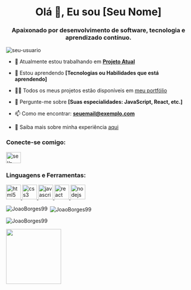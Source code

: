 <h1 align="center">Olá 👋, Eu sou [Seu Nome]</h1>
<h3 align="center">Apaixonado por desenvolvimento de software, tecnologia e aprendizado contínuo.</h3>

<p align="left"> <img src="https://komarev.com/ghpvc/?username=seu-usuario&label=Visualizações%20do%20Perfil&color=0e75b6&style=flat" alt="seu-usuario" /> </p>

- 🔭 Atualmente estou trabalhando em **[Projeto Atual](https://github.com/seu-usuario/seu-projeto)**

- 🌱 Estou aprendendo **[Tecnologias ou Habilidades que está aprendendo]**

- 👨‍💻 Todos os meus projetos estão disponíveis em [meu portfólio](https://seuportfolio.com)

- 💬 Pergunte-me sobre **[Suas especialidades: JavaScript, React, etc.]**

- 📫 Como me encontrar: **seuemail@exemplo.com**

- 📄 Saiba mais sobre minha experiência [aqui](https://www.linkedin.com/in/joão-victor-borges-nunes-9a9871286)

<h3 align="left">Conecte-se comigo:</h3>
<p align="left">
<a href="https://linkedin.com/in/joão-victor-borges-nunes-9a9871286" target="blank"><img align="center" src="https://cdn.jsdelivr.net/npm/simple-icons@3.0.1/icons/linkedin.svg" alt="seu-usuario" height="30" width="40" /></a>
</p>

<h3 align="left">Linguagens e Ferramentas:</h3>
<p align="left"> 
    <a href="https://www.w3.org/html/" target="_blank"> <img src="https://cdn.jsdelivr.net/npm/simple-icons@3.0.1/icons/html5.svg" alt="html5" height="40" width="40"/> </a>
    <a href="https://www.w3schools.com/css/" target="_blank"> <img src="https://cdn.jsdelivr.net/npm/simple-icons@3.0.1/icons/css3.svg" alt="css3" height="40" width="40"/> </a>
    <a href="https://www.javascript.com/" target="_blank"> <img src="https://cdn.jsdelivr.net/npm/simple-icons@3.0.1/icons/javascript.svg" alt="javascript" height="40" width="40"/> </a>
    <a href="https://reactjs.org/" target="_blank"> <img src="https://cdn.jsdelivr.net/npm/simple-icons@3.0.1/icons/react.svg" alt="react" height="40" width="40"/> </a>
    <a href="https://nodejs.org" target="_blank"> <img src="https://cdn.jsdelivr.net/npm/simple-icons@3.0.1/icons/node-dot-js.svg" alt="nodejs" height="40" width="40"/> </a>
</p>

<p><img align="left" src="https://github-readme-stats.vercel.app/api/top-langs?username=JoaoBorges99&show_icons=true&locale=en&layout=compact" alt="JoaoBorges99" /></p>

<p>&nbsp;<img align="center" src="https://github-readme-stats.vercel.app/api?username=JoaoBorges99&show_icons=true&locale=en" alt="JoaoBorges99" /></p>

<p><img align="center" src="https://github-readme-streak-stats.herokuapp.com/?user=JoaoBorges99&" alt="JoaoBorges99" /></p>


<div>
<a href="https://github.com/JoaoBorges99">
<img loading="lazy" height="150em" src="https://github-readme-stats.vercel.app/api?username=JoaoBorges99&show_icons=true&theme=dracula&include_all_commits=true&count_private=true"/>
</div>
